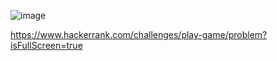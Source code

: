 ![image](https://github.com/user-attachments/assets/41219f7c-70c9-4027-baef-dca7047463db)

https://www.hackerrank.com/challenges/play-game/problem?isFullScreen=true
